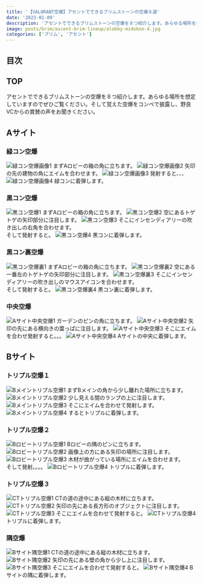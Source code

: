 ```yaml
---
title: '【VALORANT空爆】アセントでできるブリムストーンの空爆８選'
date: '2023-01-09'
description: 'アセントでできるブリムストーンの空爆を８つ紹介します。あらゆる場所を想定していますのでぜひご覧ください。そして覚えた空爆をコンペで披露し、野良VCからの賞賛の声をお聞きください。'
image: posts/brim/ascent-brim-lineup/alobby-midokon-4.jpg
categories: ['ブリム', 'アセント']
---
```

## 目次

## TOP
アセントでできるブリムストーンの空爆を８つ紹介します。あらゆる場所を想定していますのでぜひご覧ください。そして覚えた空爆をコンペで披露し、野良VCからの賞賛の声をお聞きください。
## Aサイト
### 緑コン空爆
![緑コン空爆画像1](https://valorant-kayakuko.com/posts/brim/ascent-brim-lineup/alobby-midokon-1.jpg)
まずAロビーの箱の角に立ちます。
![緑コン空爆画像2](https://valorant-kayakuko.com/posts/brim/ascent-brim-lineup/alobby-midokon-2.jpg)
矢印の先の建物の角にエイムを合わせます。
![緑コン空爆画像3](https://valorant-kayakuko.com/posts/brim/ascent-brim-lineup/alobby-midokon-3.jpg)
発射すると、、、
![緑コン空爆画像4](https://valorant-kayakuko.com/posts/brim/ascent-brim-lineup/alobby-midokon-4.jpg)
緑コンに着弾します。
### 黒コン空爆
![黒コン空爆1](https://valorant-kayakuko.com/posts/brim/ascent-brim-lineup/alobby-kurokon-1.jpg)
まずAロビーの箱の角に立ちます。
![黒コン空爆2](https://valorant-kayakuko.com/posts/brim/ascent-brim-lineup/alobby-kurokon-2.jpg)
空にあるトゲトゲの矢印部分に注目します。
![黒コン空爆3](https://valorant-kayakuko.com/posts/brim/ascent-brim-lineup/alobby-kurokon-3.jpg)
そこにインセンディアリーの吹き出しの右角を合わせます。  
そして発射すると。
![黒コン空爆4](https://valorant-kayakuko.com/posts/brim/ascent-brim-lineup/alobby-kurokon-4.jpg)
黒コンに着弾します。

### 黒コン裏空爆
![黒コン空爆裏1](https://valorant-kayakuko.com/posts/brim/ascent-brim-lineup/alobby-kurokonura-1.jpg)
まずAロビーの箱の角に立ちます。
![黒コン空爆裏2](https://valorant-kayakuko.com/posts/brim/ascent-brim-lineup/alobby-kurokonura-2.jpg)
空にある一番左のトゲトゲの矢印部分に注目します。
![黒コン空爆裏3](https://valorant-kayakuko.com/posts/brim/ascent-brim-lineup/alobby-kurokonura-3.jpg)
そこにインセンディアリーの吹き出しのマウスアイコンを合わせます。  
そして発射すると。
![黒コン空爆裏4](https://valorant-kayakuko.com/posts/brim/ascent-brim-lineup/alobby-kurokonura-4.jpg)
黒コン裏に着弾します。

### 中央空爆
![Aサイト中央空爆1](https://valorant-kayakuko.com/posts/brim/ascent-brim-lineup/garden-midokon-1.jpg)
ガーデンのピンの角に立ちます。
![Aサイト中央空爆2](https://valorant-kayakuko.com/posts/brim/ascent-brim-lineup/garden-midokon-2.jpg)
矢印の先にある横向きの葉っぱに注目します。
![Aサイト中央空爆3](https://valorant-kayakuko.com/posts/brim/ascent-brim-lineup/garden-midokon-3.jpg)
そこにエイムを合わせ発射すると。。。
![Aサイト中央空爆4](https://valorant-kayakuko.com/posts/brim/ascent-brim-lineup/garden-midokon-4.jpg)
Aサイトの中央に着弾します。

## Bサイト

### トリプル空爆１
![Bメイントリプル空爆1](https://valorant-kayakuko.com/posts/brim/ascent-brim-lineup/bmain-bhako-1.jpg)
まずBメインの角から少し離れた場所に立ちます。
![Bメイントリプル空爆2](https://valorant-kayakuko.com/posts/brim/ascent-brim-lineup/bmain-bhako-2.jpg)
少し見える間のランプの上に注目します。
![Bメイントリプル空爆3](https://valorant-kayakuko.com/posts/brim/ascent-brim-lineup/bmain-bhako-3.jpg)
そこにエイムを合わせて発射します。
![Bメイントリプル空爆4](https://valorant-kayakuko.com/posts/brim/ascent-brim-lineup/bmain-bhako-4.jpg)
するとトリプルに着弾します。

### トリプル空爆２
![Bロビートリプル空爆1](https://valorant-kayakuko.com/posts/brim/ascent-brim-lineup/blobby-bhako-1.jpg)
Bロビーの隅のピンに立ちます。
![Bロビートリプル空爆2](https://valorant-kayakuko.com/posts/brim/ascent-brim-lineup/blobby-bhako-2.jpg)
画像上の方にある矢印の場所に注目します。
![Bロビートリプル空爆3](https://valorant-kayakuko.com/posts/brim/ascent-brim-lineup/blobby-bhako-3.jpg)
木材が曲がっている場所にエイムを合わせます。  
そして発射。。。。
![Bロビートリプル空爆4](https://valorant-kayakuko.com/posts/brim/ascent-brim-lineup/blobby-bhako-4.jpg)
トリプルに着弾します。

### トリプル空爆３
![CTトリプル空爆1](https://valorant-kayakuko.com/posts/brim/ascent-brim-lineup/bct-bhako-1.jpg)
CTの道の途中にある縦の木材に立ちます。
![CTトリプル空爆2](https://valorant-kayakuko.com/posts/brim/ascent-brim-lineup/bct-bhako-2.jpg)
矢印の先にある長方形のオブジェクトに注目します。
![CTトリプル空爆3](https://valorant-kayakuko.com/posts/brim/ascent-brim-lineup/bct-bhako-3.jpg)
そこにエイムを合わせて発射すると。
![CTトリプル空爆4](https://valorant-kayakuko.com/posts/brim/ascent-brim-lineup/bct-bhako-4.jpg)
トリプルに着弾します。

### 隅空爆
![Bサイト隅空爆1](https://valorant-kayakuko.com/posts/brim/ascent-brim-lineup/bct-bhazi-1.jpg)
CTの道の途中にある縦の木材に立ちます。
![Bサイト隅空爆2](https://valorant-kayakuko.com/posts/brim/ascent-brim-lineup/bct-bhazi-2.jpg)
矢印の先にある壁の角から少し上に注目します。
![Bサイト隅空爆3](https://valorant-kayakuko.com/posts/brim/ascent-brim-lineup/bct-bhazi-3.jpg)
そこにエイムを合わせて発射すると。
![Bサイト隅空爆4](https://valorant-kayakuko.com/posts/brim/ascent-brim-lineup/bct-bhazi-4.jpg)
Bサイトの隅に着弾します。


